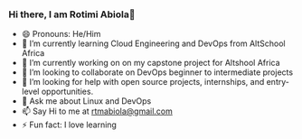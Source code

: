 ### Hi there, I am Rotimi Abiola👋

<!--
**rotimiAbiola/rotimiAbiola** is a ✨ _special_ ✨ repository because its `README.md` (this file) appears on your GitHub profile.

Here are some ideas to get you started:
-->
- 😄 Pronouns: He/Him
- 🌱 I’m currently learning Cloud Engineering and DevOps from AltSchool Africa
- 🔭 I’m currently working on on my capstone project for Altshool Africa
- 👯 I’m looking to collaborate on DevOps beginner to intermediate projects 
- 🤔 I’m looking for help with open source projects, internships, and entry-level opportunities.
- 💬 Ask me about Linux and DevOps
- 📫 Say Hi to me at rtmabiola@gmail.com
- ⚡ Fun fact: I love learning
